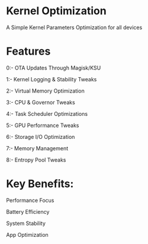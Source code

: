 # Kernel Optimization
A Simple Kernel Parameters Optimization for all devices
# Features

0:- OTA Updates Through Magisk/KSU

1:- Kernel Logging & Stability Tweaks

2:- Virtual Memory Optimization

3:- CPU & Governor Tweaks

4:- Task Scheduler Optimizations

5:- GPU Performance Tweaks

6:- Storage I/O Optimization

7:- Memory Management

8:- Entropy Pool Tweaks

# Key Benefits:
Performance Focus

Battery Efficiency

System Stability

App Optimization
